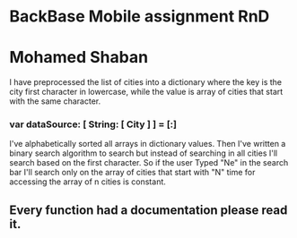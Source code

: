 # BackBase Mobile assignment RnD
# Mohamed Shaban

I have preprocessed the list of cities into a dictionary where the key is the city first character in lowercase, 
while the value is array of cities that start with the same character.
### var dataSource: [ String: [ City ] ] = [:] 
I've alphabetically sorted all arrays in dictionary values.
Then I've written a binary search algorithm to search but instead of searching in all cities I'll search based on the first character.
So if the user Typed "Ne" in the search bar I'll search only on the array of cities that start with "N" time for accessing the array of n cities is constant.


## Every function had a documentation please read it.
